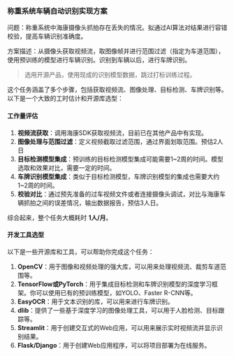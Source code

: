

### 称重系统车辆自动识别实现方案

问题：称重系统中海康摄像头抓拍存在丢失的情况。拟通过AI算法对结果进行容错校验，提高车辆识别准确度。

方案描述：从摄像头获取视频流，取图像帧并进行范围过滤（指定为车道范围），使用预训练的模型进行车辆识别。识别到车辆以后，进行车牌识别。

> 选用开源产品，使用现成的识别模型数据，跳过打标训练过程。

这个任务涵盖了多个步骤，包括获取视频流、图像处理、目标检测、车牌识别等。以下是一个大致的工时估计和开源库选型：

#### 工作量评估

1. **视频流获取**：调用海康SDK获取视频流，目前已在其他产品中有实现。
2. **图像处理与范围过滤**：定义视频截取过滤范围，通过界面划取范围。预估2人日
3. **目标检测模型集成**：预训练的目标检测模型集成可能需要1~2周的时间。模型选取和效果对比，需要一定的时间。
4. **车牌识别模型集成**：类似于目标检测模型，车牌识别模型的集成也需要大约1~2周的时间。
5. **校验对比**：通过预先准备的过车视频文件或者连接摄像头调试，对比与海康车辆抓拍之间的误差情况，输出数据报告，预估3人日。

综合起来，整个任务大概耗时 **1人/月**。



#### 开发工具选型

以下是一些开源库和工具，可以帮助你完成这个任务：

1. **OpenCV**：用于图像和视频处理的强大库，可以用来处理视频流、裁剪车道范围等。
2. **TensorFlow或PyTorch**：用于集成目标检测和车牌识别模型的深度学习框架。你可以使用已有的预训练模型，如YOLO、Faster R-CNN等。
3. **EasyOCR**：用于文本识别的库，可以用来进行车牌识别。
4. **dlib**：提供了一些基于深度学习的图像处理工具，可以用于人脸检测、目标跟踪等。
5. **Streamlit**：用于创建交互式的Web应用，可以用来展示实时视频流并显示识别结果。
6. **Flask/Django**：用于创建Web应用程序，可以将项目部署为在线服务。